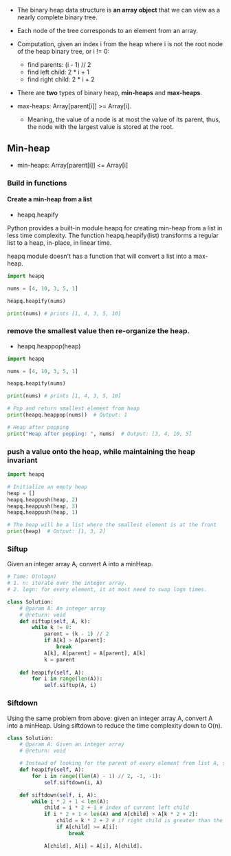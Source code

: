 * The binary heap data structure is __an array object__ that we can view as a nearly complete binary tree.

* Each node of the tree corresponds to an element from an array.

* Computation, given an index i from the heap where i is not the root node of the heap binary tree, or i != 0:

    * find parents: (i - 1) // 2
    * find left child: 2 * i + 1
    * find right child: 2 * i + 2

* There are __two__ types of binary heap, __min-heaps__ and __max-heaps__.

* max-heaps: Array[parent[i]] >= Array[i].
    * Meaning, the value of a node is at most the value of its parent, thus, the node with the largest value is stored at the root.


## Min-heap

* min-heaps: Array[parent[i]] <= Array[i]

### Build in functions 

#### Create a min-heap from a list

* heapq.heapify

Python provides a built-in module heapq for creating min-heap from a list in less time complexity. The function heapq.heapify(list) transforms a regular list to a heap, in-place, in linear time.

heapq module doesn't has a function that will convert a list into a max-heap.

```py
import heapq

nums = [4, 10, 3, 5, 1]

heapq.heapify(nums)

print(nums) # prints [1, 4, 3, 5, 10]
```

### remove the smallest value then re-organize the heap.

* heapq.heappop(heap)

```py
import heapq

nums = [4, 10, 3, 5, 1]

heapq.heapify(nums)

print(nums) # prints [1, 4, 3, 5, 10]

# Pop and return smallest element from heap
print(heapq.heappop(nums))  # Output: 1

# Heap after popping
print("Heap after popping: ", nums)  # Output: [3, 4, 10, 5]
```

### push a value onto the heap, while maintaining the heap invariant
```py
import heapq

# Initialize an empty heap
heap = []
heapq.heappush(heap, 2)
heapq.heappush(heap, 3)
heapq.heappush(heap, 1)

# The heap will be a list where the smallest element is at the front
print(heap)  # Output: [1, 3, 2]
```

### Siftup
Given an integer array A, convert A into a minHeap.

```py
# Time: O(nlogn)
# 1. n: iterate over the integer array.
# 2. logn: for every element, it at most need to swap logn times.

class Solution:
    # @param A: An integer array
    # @return: void
    def siftup(self, A, k):
        while k != 0:
            parent = (k - 1) // 2
            if A[k] > A[parent]:
                break
            A[k], A[parent] = A[parent], A[k]
            k = parent
            
    def heapify(self, A):
        for i in range(len(A)):
            self.siftup(A, i)
```

### Siftdown
Using the same problem from above: given an integer array A, convert A into a minHeap. Using siftdown to reduce the time complexity down to O(n).

```py
class Solution:
    # @param A: Given an integer array
    # @return: void

    # Instead of looking for the parent of every element from list A, start from a parent of the leaf children.    
    def heapify(self, A):
        for i in range((len(A) - 1) // 2, -1, -1):
            self.siftdown(i, A)

    def siftdown(self, i, A):
        while i * 2 + 1 < len(A):
            child = i * 2 + 1 # index of current left child
            if i * 2 + 1 < len(A) and A[child] > A[k * 2 + 2]:
                child = k * 2 + 2 # if right child is greater than the left child, choose the right child index 
                if A[child] >= A[i]:
                    break 

            A[child], A[i] = A[i], A[child]. 
```

